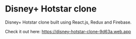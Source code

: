# Disney+ Hotstar clone

Disney+ Hotstar clone built using React.js, Redux and Firebase.

Check it out here:  https://disney-hotstar-clone-9d63a.web.app
